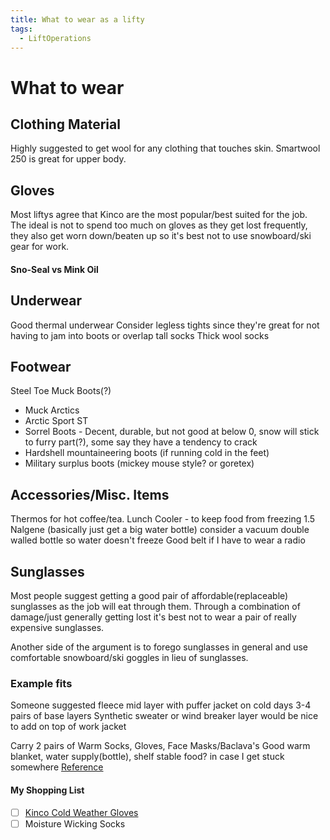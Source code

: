 ```yaml
---
title: What to wear as a lifty
tags:
  - LiftOperations
---
```

# What to wear
## Clothing Material
Highly suggested to get wool for any clothing that touches skin. 
Smartwool 250 is great for upper body.

## Gloves
Most liftys agree that Kinco are the most popular/best suited for the job.
The ideal is not to spend too much on gloves as they get lost frequently, they also get worn down/beaten up so it's best not to use snowboard/ski gear for work. 

#### Sno-Seal vs Mink Oil  

## Underwear
Good thermal underwear
Consider legless tights since they're great for not having to jam into boots or overlap tall socks
Thick wool socks 

## Footwear
Steel Toe Muck Boots(?)
- Muck Arctics
- Arctic Sport ST
- Sorrel Boots - Decent, durable, but not good at below 0, snow will stick to furry part(?), some say they have a tendency to crack
- Hardshell mountaineering boots (if running cold in the feet)
- Military surplus boots (mickey mouse style? or goretex)

## Accessories/Misc. Items
Thermos for hot coffee/tea.
Lunch Cooler - to keep food from freezing
1.5 Nalgene (basically just get a big water bottle) consider a vacuum double walled bottle so water doesn't freeze
Good belt if I have to wear a radio

## Sunglasses
Most people suggest getting a good pair of affordable(replaceable) sunglasses as the job will eat through them. 
Through a combination of damage/just generally getting lost it's best not to wear a pair of really expensive sunglasses.

Another side of the argument is to forego sunglasses in general and use comfortable snowboard/ski goggles in lieu of sunglasses.


### Example fits 
Someone suggested fleece mid layer with puffer jacket on cold days 
3-4 pairs of base layers
Synthetic sweater or wind breaker layer would be nice to add on top of work jacket

Carry 2 pairs of Warm Socks, Gloves, Face Masks/Baclava's
Good warm blanket, water supply(bottle), shelf stable food? in case I get stuck somewhere
[Reference](https://www.reddit.com/r/skiing/comments/xgskdp/in_need_of_liftop_gear_advice/)

#### My Shopping List
- [ ] [Kinco Cold Weather Gloves](https://kinco.com/products?suggested_uses=372)
- [ ] Moisture Wicking Socks